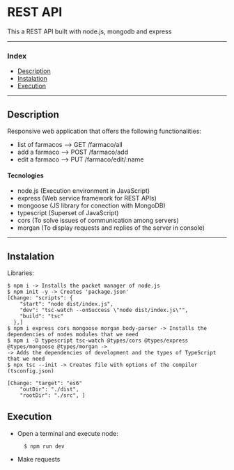 # REST API

This a REST API built with node.js, mongodb and express 

---

### Index

- [Description](#description)
- [Instalation](#instalation)
- [Execution](#execution)

---

## Description

Responsive web application that offers the following functionalities:
- list of farmacos --> GET /farmaco/all
- add a farmaco --> POST /farmaco/add
- edit a farmaco --> PUT /farmaco/edit/:name




#### Tecnologies

- node.js (Execution environment in JavaScript)
- express (Web service framework for REST APIs)
- mongoose (JS library for conection with MongoDB)
- typescript (Superset of JavaScript)
- cors (To solve issues of communication among servers)
- morgan (To display requests and replies of the server   in console)

---

## Instalation

Libraries:

```
$ npm i -> Installs the packet manager of node.js
$ npm init -y -> Creates 'package.json'
[Change: "scripts": {
    "start": "node dist/index.js",
    "dev": "tsc-watch --onSuccess \"node dist/index.js\"",
    "build": "tsc"
  },]
$ npm i express cors mongoose morgan body-parser -> Installs the dependencies of nodes modules that we need 
$ npm i -D typescript tsc-watch @types/cors @types/express @types/mongoose @types/morgan ->
-> Adds the dependencies of development and the types of TypeScript that we need
$ npx tsc --init -> Creates file with options of the compiler  (tsconfig.json)

[Change: "target": "es6"
    "outDir": "./dist",  
    "rootDir": "./src", ]

```

## Execution

- Open a terminal and execute node:
    
        $ npm run dev

- Make requests



